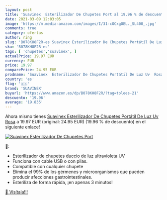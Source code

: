 ```yaml
---
layout: post
title: 'Suavinex  Esterilizador De Chupetes Port al 19.96 % de descuento'
date: 2021-03-09 12:03:05
image: 'https://m.media-amazon.com/images/I/31-cOCxgOEL._SL400_.jpg'
comments: true
category: ofertas
author: ring
slug: 'B078KH8F2R-es Suavinex Esterilizador De Chupetes Portátil De Luz Uv Rosa'
sku: 'B078KH8F2R-es'
tags: [ 'chupetes','suavinex', ]
actualPrice: 19.97 EUR
currency: EUR
price: 19.97
comparePrice: 24.95 EUR
prodname: 'Suavinex  Esterilizador De Chupetes Portátil De Luz Uv  Rosa'
country: 'es'
flag: '🇪🇸'
brand: 'SUAVINEX'
buyurl: 'https://www.amazon.es/dp/B078KH8F2R/?tag=tolees-21'
descuento: '19.96'
average: '19.835'
---
```


Ahora mismo tienes [Suavinex  Esterilizador De Chupetes Portátil De Luz Uv  Rosa](https://www.amazon.es/dp/B078KH8F2R/?tag=tolees-21) a 19.97 EUR (original: 24.95 EUR) (19.96 %  de descuento) en el siguiente enlace!

[![Suavinex  Esterilizador De Chupetes Port](https://m.media-amazon.com/images/I/31-cOCxgOEL._SL400_.jpg)](https://www.amazon.es/dp/B078KH8F2R/?tag=tolees-21)

🔎:

- Esterilizador de chupetes duccio de luz ultravioleta UV
- Funciona con cable USB o con pilas.
- Compatible con cualquier chupete
- Elimina el 99% de los gérmenes y microorganismos que pueden producir afecciones gastrointestinales.
- Esteriliza de forma rápida, ¡en apenas 3 minutos!

[🛒 Visítala!!!](https://www.amazon.es/dp/B078KH8F2R/?tag=tolees-21)
